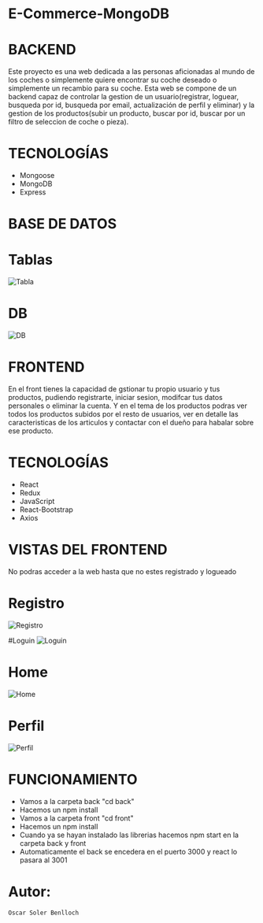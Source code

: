 # E-Commerce-MongoDB

# BACKEND
Este proyecto es una web dedicada a las personas aficionadas al mundo de los coches o simplemente quiere encontrar su coche deseado o simplemente un recambio para su coche.
Esta web se compone de un backend capaz de controlar la gestion de un usuario(registrar, loguear, busqueda por id, busqueda por email, actualización de perfil y eliminar) y la gestion de los productos(subir un producto, buscar por id, buscar por un filtro de seleccion de coche o pieza).

# TECNOLOGÍAS
  - Mongoose
  - MongoDB
  - Express
  
# BASE DE DATOS
  # Tablas
  ![Tabla](https://user-images.githubusercontent.com/65704344/106328904-dc856e00-6280-11eb-8020-81e07a208a80.jpg)
  
  # DB
  ![DB](https://user-images.githubusercontent.com/65704344/106329209-5a497980-6281-11eb-9838-335d43623e6c.jpg)

# FRONTEND
En el front tienes la capacidad de gstionar tu propio usuario y tus productos, pudiendo registrarte, iniciar sesion, modifcar tus datos personales o eliminar la cuenta. Y en el tema de los productos podras ver todos los productos subidos por el resto de usuarios, ver en detalle las caracteristicas de los articulos y contactar con el dueño para habalar sobre ese producto.

# TECNOLOGÍAS
  - React
  - Redux
  - JavaScript
  - React-Bootstrap
  - Axios
  
# VISTAS DEL FRONTEND
No podras acceder a la web hasta que no estes registrado y logueado
  # Registro
  ![Registro](https://user-images.githubusercontent.com/65704344/106329764-51a57300-6282-11eb-847b-2c8b8e15f724.jpg)

  #Loguin
  ![Loguin](https://user-images.githubusercontent.com/65704344/106329814-67b33380-6282-11eb-8ed9-c80677f00f7d.jpg)

  # Home
  ![Home](https://user-images.githubusercontent.com/65704344/106329789-5bc77180-6282-11eb-84b9-cbf1b37f62f5.jpg)

  # Perfil
  ![Perfil](https://user-images.githubusercontent.com/65704344/106329798-5f5af880-6282-11eb-8383-c1cbf8da63f5.png) 
  
# FUNCIONAMIENTO
  - Vamos a la carpeta back "cd back"
  - Hacemos un npm install
  - Vamos a la carpeta front "cd front"
  - Hacemos un npm install
  - Cuando ya se hayan instalado las librerias hacemos npm start en la carpeta back y front
  - Automaticamente el back se encedera en el puerto 3000 y react lo pasara al 3001
  
  # Autor:
    Oscar Soler Benlloch
